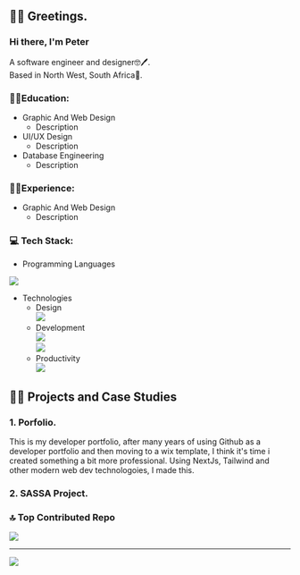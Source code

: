 ## 👋😊  Greetings.

### Hi there, I'm Peter

A software engineer and designer🤓🖊️.<br>
Based in North West, South Africa📍.</br>
### 🧑‍🎓Education:
+ Graphic And Web Design
  * Description
+ UI/UX Design
  * Description
+ Database Engineering
  * Description
### 👷‍♂️Experience:
+ Graphic And Web Design
  * Description

### 💻 Tech Stack:
+ Programming Languages </br>
 <img src="https://skillicons.dev/icons?i=py,html,js,ts,cs,java,cpp,mysql" />
  
+ Technologies
  * Design </br>
  <img src="https://skillicons.dev/icons?i=ps,figma,webflow,ae" /> </br>
  * Development  </br>
  <img src="https://skillicons.dev/icons?i=react,nextjs,sqlite,mongodb,dotnet,firebase" /> </br>
  <img src="https://skillicons.dev/icons?i=django,cloudflare,azure,aws" /> </br>
  * Productivity </br>
  <img src="https://skillicons.dev/icons?i=notion,github" /> </br>
 
## 🧑‍💻 Projects and Case Studies

### 1. Porfolio.
This is my developer portfolio, after many years of using Github as a developer portfolio and then moving to a wix template, I think it's time i created something a bit more professional.
Using NextJs, Tailwind and other modern web dev technologoies, I made this.

### 2. SASSA Project.



### 🔝 Top Contributed Repo
![](https://github-contributor-stats.vercel.app/api?username=peterktsitsi&limit=5&theme=dark&combine_all_yearly_contributions=true)



---
[![](https://visitcount.itsvg.in/api?id=peterktsitsi&icon=0&color=0)](https://visitcount.itsvg.in)

<!-- Proudly created with GPRM ( https://gprm.itsvg.in ) -->

